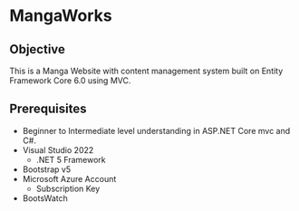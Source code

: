 # MangaWorks

## Objective

This is a Manga Website with content management system built on Entity Framework Core 6.0 using MVC.

## Prerequisites
- Beginner to Intermediate level understanding in ASP.NET Core mvc and C#.
- Visual Studio 2022
   - .NET 5 Framework
- Bootstrap v5
- Microsoft Azure Account
   - Subscription Key
- BootsWatch
